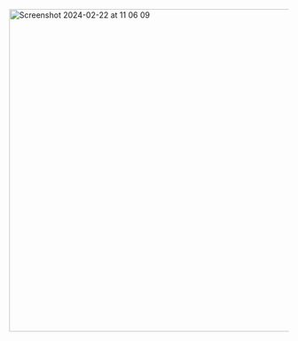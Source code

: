 <img width="581" alt="Screenshot 2024-02-22 at 11 06 09" src="https://github.com/tatthien/clickup-time-tracking/assets/72242664/dd3adaa2-1f04-429b-9d46-2f4b2dfe539c">
